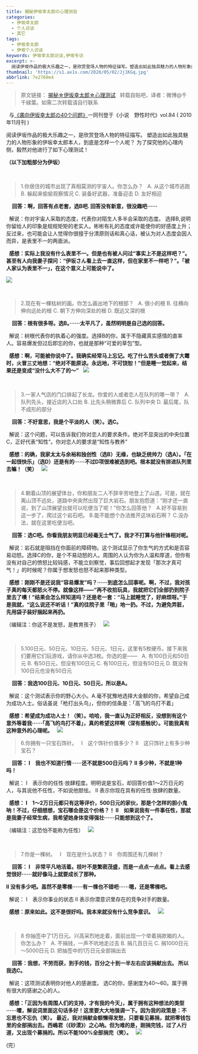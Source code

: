 ```yaml
---
title: 揭秘伊坂幸太郎の心理测验
categories:
  - 伊坂幸太郎
  - 个人访谈
  - 其它
tags:
  - 伊坂幸太郎
  - 伊坂个人访谈
keywords: 伊坂幸太郎访谈,伊坂专访
excerpt: >-
  阅读伊坂作品的极大乐趣之一，是欣赏登场人物的特征描写。塑造出如此独具魅力的人物形象的伊坂幸太郎本人，到底是怎样一个人呢？为了探究他的心理内侧，毅然对他进行了如下心理测试！
thumbnail: 'https://s1.ax1x.com/2020/05/02/Jj1KGq.jpg'
abbrlink: 7e2760e4
---
```

> 原文链接：
[揭秘☆伊坂幸太郎☆心理测试](https://tieba.baidu.com/p/2845723498)
&nbsp;
转载自贴吧，译者：微博@千千緑葉。如需二次转载请自行联系

&nbsp;
与[《袭向伊坂幸太郎の40个问题》](https://thelocker.site/article/7e2760e4.html)一同刊登于《小说　野性时代》vol.84 ( 2010年11月刊 )


阅读伊坂作品的极大乐趣之一，是欣赏登场人物的特征描写。
塑造出如此独具魅力的人物形象的伊坂幸太郎本人，到底是怎样一个人呢？
为了探究他的心理内侧，毅然对他进行了如下心理测试！

**（以下加粗部分为伊坂）**

&nbsp;
> 1.你居住的城市出现了真相莫测的宇宙人。你怎么办？
&nbsp;
A. 从这个城市逃跑
B. 躲起来偷偷观察情况
C. 装备好武器，准备迎击
D. 友好相迎

&nbsp;
&nbsp;
**回答：啊，回答有点老套，选B吧. 回答没有新意，很没趣吧······**

&nbsp;
解说：你对宇宙人采取的态度，代表你对陌生人多半会采取的态度。
选择B,说明你留给人的印象是规规矩矩的老实人。彬彬有礼的态度或许能使你的好感度上升；反过来，也可能会让人觉得你很擅于分清原则话和真心话，被认为对人态度会因人而异，是表里不一的两面派。

&nbsp;
**感想：实际上我没有什么表里不一。但是也有被人问过“事实上不是这样吧？”。甚至有人向我妻子探问：“伊坂さん看上去一直这样，但在家里不一样吧？”。「被人家认为表里不一」，在这个意义上可能说中了。**
&nbsp;

![](https://s1.ax1x.com/2020/05/02/Jj1uin.jpg)

&nbsp;
> 2.现在有一棵枯树的画。你怎么画出地下的根部？
&nbsp;
A. 很小的根
B. 往横向伸向远处的根
C. 朝下方伸向深处的根
D. 既远又深的根

&nbsp;
&nbsp;
**回答：根有很多呀。选B。······太平凡了，虽然明明是自己选的回答。**

&nbsp;
解说：树根代表你的执着心的强度。选择B的你，属于不隐藏真实感情的直率人。容易爆发但过后即忘的你，也就是那种“可爱的草包”型。

&nbsp;
**感想：啊，可能被你说中了。我确实经常马上忘记。吃了什么苦头或者倒了大霉时，火冒三丈地想：“绝对不能原谅。永远地，不可饶恕！”但是睡一觉起来，结果还是变成“没什么大不了的～”**
&nbsp;
![](https://s1.ax1x.com/2020/05/02/Jj1eaj.jpg)

&nbsp;
> 3.一家人气店的门口排起了长龙。你爱的人或者恋人在队列的哪一带？
&nbsp;
A. 队列先头，接近店的入口处
B. 比先头稍微靠后
C. 队列中央
D. 最后尾，队不成形的部分

&nbsp;
&nbsp;
**回答：不好意思，我是个平淡的人（笑）。选C。**

&nbsp;
解说：这个问题，可以告诉我们你对恋人的要求条件。绝对不显突出的中央位置C，正好代表“知性”。你对恋人的要求是“知性与教养”

&nbsp;
**感想：的确，我家太太与余裕和独创性（选B）无缘，也缺乏统帅力（选A）。「在一起很快乐」（选D）还是有的······不过D项很难被选到吧。根本就没有排进队列里去嘛！（笑）**
&nbsp;
![](https://s1.ax1x.com/2020/05/02/Jj1mIs.jpg)

&nbsp;
> 4.朝着山顶的展望体台，你和朋友二人不辞辛劳地登上了山道。可是，就在离山顶不远处，道路中央突然出现了巨大岩石。朋友抱怨道：“刚才还一直说，到了山顶展望台就可以吃便当了呢！”你怎么回答他？
&nbsp;
A.好不容易到这一步了，爬过这个岩石吧。
B.能不能想个办法推开这块岩石啊？
C.没办法，就在这里吃便当吧。

&nbsp;
&nbsp;
**回答：选C吧。你看我朋友明显已经毫无士气了。我才不打算与他针锋相对呢。**

&nbsp;
解说：岩石就是阻挡在你面前的障碍物。这个测试显示了你生气的方式和是否容易动怒。选择C的你，是个不易动怒的人。周围的人认为你为人温和厚道，但你有没有对自己的愤怒比较钝感，不能立刻察觉，事后回想起才发现「那次才真可气！」的时候呢？你属于想发怒也怒不起来那种类型。

&nbsp;
**感想：刚刚不是还说我“容易爆发”吗？······到底怎么回事呢。啊，不过，我对孩子真的每天都怒火不停。就像这样——“再不收拾玩具，我就把它们全部扔到院子里去了噢！”结果会怎么样知道吗？还是老一套：“马上就睡觉了，好麻烦呀。”于是我就，“这么说还不听话！”真的往院子里「啪」地一扔。不过，为避免弄脏，先用袋子装好捆起来再扔。**

（编辑注：你这不是发怒，是教育孩子）
&nbsp;
![](https://s1.ax1x.com/2020/05/02/Jj1kM8.jpg)

&nbsp;
> 5.100日元、50日元、10日元、5日元、1日元，这里有5枚硬币。接下来我们要用它们玩游戏，请你从中选3枚。你选的是——
&nbsp;
A. 有100日元和50日元
B. 有50日元，但没有100日元
C. 有100日元，但没有50日元
D. 既没有100日元也没有50日元

&nbsp;
&nbsp;
**回答：我选100日元、10日元、50日元，所以是A。**

&nbsp;
解说：这个测试表示你的野心大小。A.毫不犹豫地选择大金额的你，希望自己成为成功人士。俗话虽说「枪打出头鸟」，但你的信条是：「高飞的鸟打不着」

&nbsp;
**感想：希望成为成功人士！（笑）。哈哈，我一直认为正好相反，没想到有这个意外等着我······「高飞的鸟打不着」，真的希望这样啊（深有感触状）。可能我真有这种意外的心理呢。**
&nbsp;
![](https://s1.ax1x.com/2020/05/02/Jj1AsS.jpg)
&nbsp;

> 6.你拥有一只宝石饰针。
&nbsp;
Ⅰ　这个饰针价值多少？
Ⅱ　这只饰针上有多少种宝石？

&nbsp;
&nbsp;
**回答：
Ⅰ　我也不知道行情······还不就是500日元吗？
Ⅱ 多少种，不就是1种吗！**

&nbsp;
解说：
Ⅰ　表示你的任性·放肆程度。明明说是宝石，却回答价值1～2万日元的人，与其说他不任性，不如说他胆怯。
Ⅱ 表示你现在具有的任性·放肆的数量。

&nbsp;
**感想：
Ⅰ　1～2万日元都只有这等评价，500日元的家伙，那是个怎样的胆小鬼呐！不过，仔细想想，宝石哪会是这个价格？！
Ⅱ　如果说我有一件事任性，那就是我妻子经常生病，我希望她身体变得强壮······只能想到这个了。**

（编辑注：这恐怕不能称为任性）
&nbsp;
![](https://s1.ax1x.com/2020/05/02/Jj1ixf.jpg)

&nbsp;
> 7.你是一棵树。
&nbsp;
Ⅰ　现在是什么状态？
Ⅱ　你周围还有几棵树？

&nbsp;
&nbsp;
**回答：
Ⅰ　非常平凡地活着。枝叶不是繁密茂盛，而是一点点一点点。看上去感觉很好······就好像马上就要成长了那种。**

**Ⅱ 没有多少吧。虽然不是零棵······有一棵也不错吧······嗯，还是零棵吧。**

&nbsp;
解说：
Ⅰ　表示你事业的状态
Ⅱ 表示你潜意识里存在的竞争对手的数量。


&nbsp;
**感想：原来如此。这不是很好吗。我本来就没有什么竞争意识。**
&nbsp;
![](https://s1.ax1x.com/2020/05/02/Jj1ZZQ.png)

&nbsp;
> 8 你抽签中了1万日元。兴高采烈地走着，面前出现一个举着捐款箱的人。你怎么办？
&nbsp;
A. 不捐钱，一声不吭地走过去
B. 捐几百日元
C. 捐1000日元～5000日元
D. 把抽签中的1万日元全部捐出去

&nbsp;
&nbsp;
**回答：我想，不劳而获，到手的钱，百分之十到一半左右应该捐献出去。
所以我选C。**

&nbsp;
解说：这项测试表明你对他人的感谢度。
选C的你，感谢度为40～60。属于拥有很大的感谢之心的人。

&nbsp;
**感想：「正因为有周围人们的支持，才有我的今天」，属于拥有这种想法的类型······嚯，解说词里面这句话多好！这里要大大地强调一下。因为我的政策是：不忘恩也不忘仇（笑）。
最近，我对捐献金额懒得发愁，只要看见募捐，就把零钱包里的全部捐出去。西嶋君（《砂漠》）之心呐。但为难的是，刚捐完钱，过了人行道，又出现个募捐的。所以不能100%全部捐完（笑）。**
&nbsp;
![](https://s1.ax1x.com/2020/05/02/Jj1Eqg.jpg)

(完）